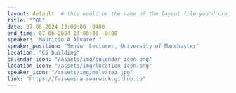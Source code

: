 ```yaml
---
layout: default  # this would be the name of the layout file you'd create for events
title: "TBD"
date: 07-06-2024 13:00:00 -0400
end_time: 07-06-2024 14:00:00 -0400
speaker: "Mauricio A Álvarez "
speaker_position: "Senior Lecturer, University of Manchester"
location: "CS building"
calendar_icon: "/assets/img/calendar_icon.png"
location_icon: "/assets/img/location_icon.png"
speaker_icon: "/assets/img/malvarez.jpg"
link: "https://faiseminarswarwick.github.io"
---
```



